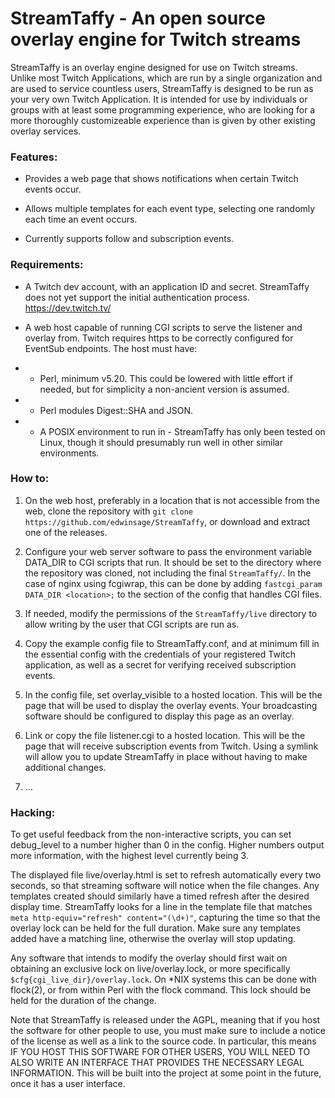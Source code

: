 # StreamTaffy - An open source overlay engine for Twitch streams

StreamTaffy is an overlay engine designed for use on Twitch streams.
Unlike most Twitch Applications, which are run by a single organization
and are used to service countless users,
StreamTaffy is designed to be run as your very own Twitch Application.
It is intended for use by individuals or groups
with at least some programming experience,
who are looking for a more thoroughly customizeable experience
than is given by other existing overlay services.

### Features:

* Provides a web page that shows notifications when certain Twitch events occur.

* Allows multiple templates for each event type, selecting one randomly each
  time an event occurs.

* Currently supports follow and subscription events.



### Requirements:

* A Twitch dev account, with an application ID and secret.
  StreamTaffy does not yet support the initial authentication process.
  https://dev.twitch.tv/

* A web host capable of running CGI scripts to serve the listener and overlay
  from.  Twitch requires https to be correctly configured for EventSub
  endpoints.  The host must have:

* * Perl, minimum v5.20.  This could be lowered with little effort if needed,
    but for simplicity a non-ancient version is assumed.

* * Perl modules Digest::SHA and JSON.

* * A POSIX environment to run in - StreamTaffy has only been tested on Linux,
    though it should presumably run well in other similar environments.



### How to:

1. On the web host, preferably in a location that is not accessible from the
   web, clone the repository with `git clone https://github.com/edwinsage/StreamTaffy`,
   or download and extract one of the releases.

1. Configure your web server software to pass the environment variable DATA_DIR
   to CGI scripts that run.  It should be set to the directory where the
   repository was cloned, not including the final `StreamTaffy/`.  In the case
   of nginx using fcgiwrap, this can be done by adding
   `fastcgi_param DATA_DIR <location>;` to the section of the config that
   handles CGI files.

1. If needed, modify the permissions of the `StreamTaffy/live` directory to
   allow writing by the user that CGI scripts are run as.

1. Copy the example config file to StreamTaffy.conf, and at minimum fill in
   the essential config with the credentials of your registered Twitch
   application, as well as a secret for verifying received subscription events.

1. In the config file, set overlay_visible to a hosted location.  This will be
   the page that will be used to display the overlay events.  Your broadcasting
   software should be configured to display this page as an overlay.

1. Link or copy the file listener.cgi to a hosted location.  This will be the
   page that will receive subscription events from Twitch.  Using a symlink
   will allow you to update StreamTaffy in place without having to make
   additional changes.

1. ...



### Hacking:

To get useful feedback from the non-interactive scripts, you can set debug_level
to a number higher than 0 in the config.  Higher numbers output more
information, with the highest level currently being 3.

The displayed file live/overlay.html is set to refresh automatically every two
seconds, so that streaming software will notice when the file changes.  Any
templates created should similarly have a timed refresh after the desired
display time.  StreamTaffy looks for a line in the template file that matches
`meta http-equiv="refresh" content="(\d+)"`, capturing the time so that the
overlay lock can be held for the full duration.  Make sure any templates added
have a matching line, otherwise the overlay will stop updating.

Any software that intends to modify the overlay should first wait on obtaining
an exclusive lock on live/overlay.lock, or more specifically
`$cfg{cgi_live_dir}/overlay.lock`.  On *NIX systems this can be done with
flock(2), or from within Perl with the flock command.  This lock should be held
for the duration of the change.

Note that StreamTaffy is released under the AGPL, meaning that if you
host the software for other people to use, you must make sure  to include
a notice of the license as well as a link to the source code.  In
particular, this means IF YOU HOST THIS SOFTWARE FOR OTHER USERS, YOU
WILL NEED TO ALSO WRITE AN INTERFACE THAT PROVIDES THE NECESSARY LEGAL
INFORMATION.  This will be built into the project at some point in the
future, once it has a user interface.


